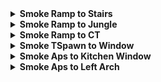 <details>
  <summary><strong>Smoke Ramp to Stairs</strong></summary>
  <br>
  
  Normal Throw

  <div align="center">
    <img src="smoke_ramp_stairs_pos.png" alt="Position" width="33%"/>
    <img src="smoke_ramp_stairs_angle.png" alt="Angle" width="33%"/>
    <img src="smoke_ramp_stairs_result.png" alt="Result" width="33%"/>
  </div>
  
</details>

<details>
  <summary><strong>Smoke Ramp to Jungle</strong></summary>
  <br>
  
  Normal Throw

  <div align="center">
    <img src="smoke_ramp_jungle_pos.png" alt="Position" width="33%"/>
    <img src="smoke_ramp_jungle_angle.png" alt="Angle" width="33%"/>
    <img src="smoke_ramp_jungle_result.png" alt="Result" width="33%"/>
  </div>
  
</details>

<details>
  <summary><strong>Smoke Ramp to CT</strong></summary>
  <br>
  
  Jump Throw

  <div align="center">
    <img src="smoke_ramp_ct_pos.png" alt="Position" width="33%"/>
    <img src="smoke_ramp_ct_angle.png" alt="Angle" width="33%"/>
    <img src="smoke_ramp_ct_result.png" alt="Result" width="33%"/>
  </div>
  
</details>

<details>
  <summary><strong>Smoke TSpawn to Window</strong></summary>
  <br>
  
  Crouch Walk Jump Throw

  <div align="center">
    <img src="smoke_t_window_pos.png" alt="Position" width="45%"/>
    <img src="smoke_t_window_start.png" alt="Start" width="45%"/>
    <img src="smoke_t_window_throw.png" alt="Throw" width="45%"/>
    <img src="smoke_t_window_result.png" alt="Result" width="45%"/>
  </div>
  
</details>

<details>
  <summary><strong>Smoke Aps to Kitchen Window</strong></summary>
  <br>
  
  Jump Throw

  <div align="center">
    <img src="smoke_aps_kitchenwindow_angle.png" alt="Angle" width="45%"/>
    <img src="smoke_aps_kitchenwindow_result.png" alt="Result" width="45%"/>
  </div>
  
</details>

<details>
  <summary><strong>Smoke Aps to Left Arch</strong></summary>
  <br>
  
  Normal Throw

  <div align="center">
    <img src="smoke_aps_leftarch_pos.png" alt="Angle" width="33%"/>
    <img src="smoke_aps_leftarch_angle.png" alt="Angle" width="33%"/>
    <img src="smoke_aps_leftarch_result.png" alt="Result" width="33%"/>
  </div>
  
</details>